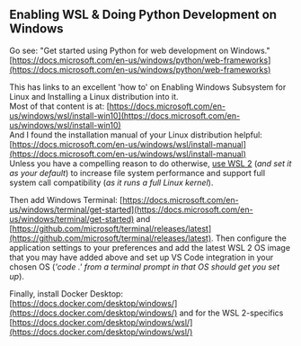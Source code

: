 ## Enabling WSL & Doing Python Development on Windows  

Go see: "Get started using Python for web development on Windows."  [https://docs.microsoft.com/en-us/windows/python/web-frameworks](https://docs.microsoft.com/en-us/windows/python/web-frameworks)  

This has links to an excellent 'how to' on Enabling Windows Subsystem for Linux and Installing a Linux distribution into it.  
Most of that content is at: [https://docs.microsoft.com/en-us/windows/wsl/install-win10](https://docs.microsoft.com/en-us/windows/wsl/install-win10)  
And I found the installation manual of your Linux distribution helpful: [https://docs.microsoft.com/en-us/windows/wsl/install-manual](https://docs.microsoft.com/en-us/windows/wsl/install-manual)  
Unless you have a compelling reason to do otherwise, [use WSL 2](https://docs.microsoft.com/en-us/windows/wsl/compare-versions) (*and set it as your default*) to increase file system performance and support full system call compatibility (*as it runs a full Linux kernel*).  

Then add Windows Terminal: [https://docs.microsoft.com/en-us/windows/terminal/get-started](https://docs.microsoft.com/en-us/windows/terminal/get-started) and [https://github.com/microsoft/terminal/releases/latest](https://github.com/microsoft/terminal/releases/latest).  Then configure the application settings to your preferences and add the latest WSL 2 OS image that you may have added above and set up VS Code integration in your chosen OS (*'code .' from a terminal prompt in that OS should get you set up*).  

Finally, install Docker Desktop: [https://docs.docker.com/desktop/windows/](https://docs.docker.com/desktop/windows/) and for the WSL 2-specifics [https://docs.docker.com/desktop/windows/wsl/](https://docs.docker.com/desktop/windows/wsl/)  
